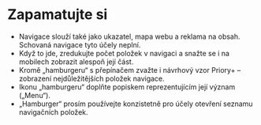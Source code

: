 # Zapamatujte si

- Navigace slouží také jako ukazatel, mapa webu a reklama na obsah. Schovaná navigace tyto účely neplní.
- Když to jde, zredukujte počet položek v navigaci a snažte se i na mobilech zobrazit alespoň její část. 
- Kromě „hamburgeru“ s přepínačem zvažte i návrhový vzor Priory+ – zobrazení nejdůležitějších položek navigace.
- Ikonu „hamburgeru“ doplňte popiskem reprezentujícím její význam („Menu“).
- „Hamburger“ prosím používejte konzistetně pro účely otevření seznamu navigačních položek.

